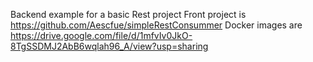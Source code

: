 Backend example for a basic Rest project
Front project is https://github.com/Aescfue/simpleRestConsummer
Docker images are https://drive.google.com/file/d/1mfvIv0JkO-8TgSSDMJ2AbB6wqlah96_A/view?usp=sharing

